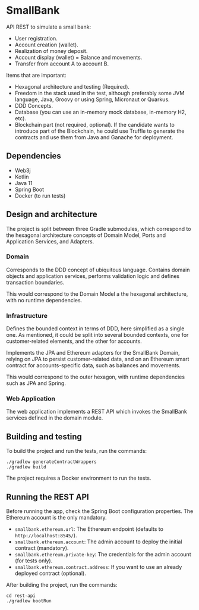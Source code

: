 # SmallBank

API REST to simulate a small bank:

  * User registration.
  * Account creation (wallet).
  * Realization of money deposit.
  * Account display (wallet) = Balance and movements.
  * Transfer from account A to account B.

Items that are important:

* Hexagonal architecture and testing (Required).
* Freedom in the stack used in the test, although preferably some JVM language,
  Java, Groovy or using Spring, Micronaut or Quarkus.
* DDD Concepts.
* Database (you can use an in-memory mock database, in-memory H2, etc).
* Blockchain part (not required, optional). If the candidate wants to introduce part of the Blockchain,
  he could use Truffle to generate the contracts and use them from Java and Ganache for deployment.

## Dependencies

* Web3j
* Kotlin
* Java 11
* Spring Boot
* Docker (to run tests)

## Design and architecture

The project is split between three Gradle submodules, which correspond to the hexagonal architecture concepts
of Domain Model, Ports and Application Services, and Adapters.

### Domain

Corresponds to the DDD concept of ubiquitous language. Contains domain objects and application services,
performs validation logic and defines transaction boundaries.

This would correspond to the Domain Model a the hexagonal architecture, with no runtime dependencies.

### Infrastructure

Defines the bounded context in terms of DDD, here simplified as a single one. 
As mentioned, it could be split into several bounded contexts, one for customer-related elements,
and the other for accounts.

Implements the JPA and Ethereum adapters for the SmallBank Domain, relying on JPA to persist customer-related data,
and on an Ethereum smart contract for accounts-specific data, such as balances and movements.

This would correspond to the outer hexagon, with runtime dependencies such as JPA and Spring.

### Web Application

The web application implements a REST API which invokes the SmallBank services defined in the domain module.

## Building and testing

To build the project and run the tests, run the commands:

```
./gradlew generateContractWrappers 
./gradlew build 
```

The project requires a Docker environment to run the tests.

## Running the REST API

Before running the app, check the Spring Boot configuration properties.
The Ethereum account is the only mandatory.

* `smallbank.ethereum.url`: The Ethereum endpoint (defaults to `http://localhost:8545/`).
* `smallbank.ethereum.account`: The admin account to deploy the initial contract (mandatory).
* `smallbank.ethereum.private-key`: The credentials for the admin account (for tests only).
* `smallbank.ethereum.contract.address`: If you want to use an already deployed contract (optional).

After building the project, run the commands:

```
cd rest-api
./gradlew bootRun 
```
